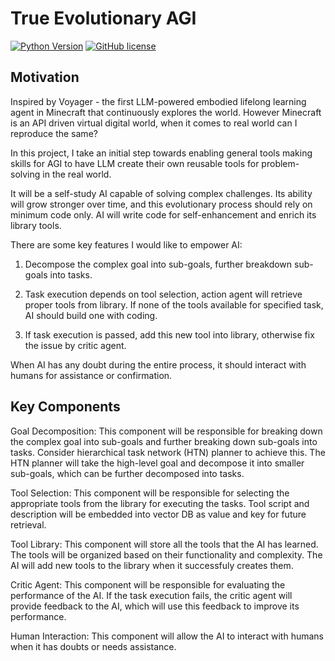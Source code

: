 # True Evolutionary AGI 
[![Python Version](https://img.shields.io/badge/Python-3.9-blue.svg)](https://github.com/MineDojo/Voyager)
[![GitHub license](https://img.shields.io/github/license/MineDojo/Voyager)](https://github.com/MineDojo/Voyager/blob/main/LICENSE)
## Motivation
Inspired by Voyager - the first LLM-powered embodied lifelong learning agent in Minecraft that continuously explores the world.
However Minecraft is an API driven virtual digital world, when it comes to real world can I reproduce the same?

In this project, I take an initial step towards enabling general tools making skills for AGI to have LLM create their own reusable tools for problem-solving in the real world.

It will be a self-study AI capable of solving complex challenges. Its ability will grow stronger over time, and this evolutionary process should rely on minimum code only. AI will write code for self-enhancement and enrich its library tools.

There are some key features I would like to empower AI:

1. Decompose the complex goal into sub-goals, further breakdown sub-goals into tasks.

2. Task execution depends on tool selection, action agent will retrieve proper tools from library. If none of the tools available for specified task, AI should build one with coding.

3. If task execution is passed, add this new tool into library, otherwise fix the issue by critic agent.

When AI has any doubt during the entire process, it should interact with humans for assistance or confirmation.

## Key Components
Goal Decomposition: This component will be responsible for breaking down the complex goal into sub-goals and further breaking down sub-goals into tasks. Consider hierarchical task network (HTN) planner to achieve this. The HTN planner will take the high-level goal and decompose it into smaller sub-goals, which can be further decomposed into tasks.

Tool Selection: This component will be responsible for selecting the appropriate tools from the library for executing the tasks. Tool script and description will be embedded into vector DB as value and key for future retrieval.

Tool Library: This component will store all the tools that the AI has learned. The tools will be organized based on their functionality and complexity. The AI will add new tools to the library when it successfuly creates them.

Critic Agent: This component will be responsible for evaluating the performance of the AI. If the task execution fails, the critic agent will provide feedback to the AI, which will use this feedback to improve its performance. 

Human Interaction: This component will allow the AI to interact with humans when it has doubts or needs assistance. 
